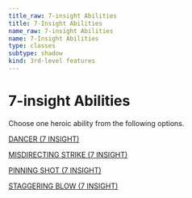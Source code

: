 ```yaml
---
title_raw: 7-insight Abilities
title: 7-Insight Abilities
name_raw: 7-insight Abilities
name: 7-Insight Abilities
type: classes
subtype: shadow
kind: 3rd-level features
---
```


# 7-insight Abilities

Choose one heroic ability from the following options.

[DANCER (7 INSIGHT)](./Dancer.md)

[MISDIRECTING STRIKE (7 INSIGHT)](./Misdirecting%20Strike.md)

[PINNING SHOT (7 INSIGHT)](./Pinning%20Shot.md)

[STAGGERING BLOW (7 INSIGHT)](./Staggering%20Blow.md)
